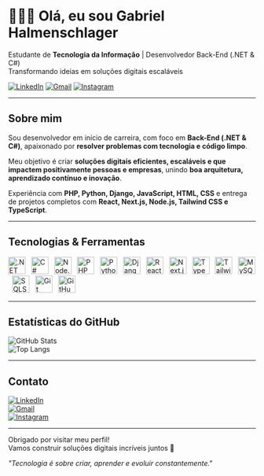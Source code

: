 # 👨🏻‍💻 Olá, eu sou Gabriel Halmenschlager

Estudante de **Tecnologia da Informação** | Desenvolvedor Back-End (.NET & C#)  
Transformando ideias em soluções digitais escaláveis  

[![LinkedIn](https://img.shields.io/badge/-LinkedIn-%230077B5?style=flat-square&logo=linkedin&logoColor=white)](https://www.linkedin.com/in/gabriel-halmenschlager-2bb312302/) 
[![Gmail](https://img.shields.io/badge/-Gmail-%23333?style=flat-square&logo=gmail&logoColor=white)](mailto:gabrielh2007.scs@gmail.com)
[![Instagram](https://img.shields.io/badge/-Instagram-%23E4405F?style=flat-square&logo=instagram&logoColor=white)](https://instagram.com/gabriel_halmenschlager)

---

## Sobre mim

Sou desenvolvedor em início de carreira, com foco em **Back-End (.NET & C#)**, apaixonado por **resolver problemas com tecnologia e código limpo**.  

Meu objetivo é criar **soluções digitais eficientes, escaláveis e que impactem positivamente pessoas e empresas**, unindo **boa arquitetura, aprendizado contínuo e inovação**.  

Experiência com **PHP, Python, Django, JavaScript, HTML, CSS** e entrega de projetos completos com **React, Next.js, Node.js, Tailwind CSS e TypeScript**.

---

## Tecnologias & Ferramentas

<img alt=".NET" height="35" src="https://cdn.jsdelivr.net/gh/devicons/devicon@latest/icons/dot-net/dot-net-original.svg"/> &nbsp;
<img alt="C#" height="35" src="https://cdn.jsdelivr.net/gh/devicons/devicon@latest/icons/csharp/csharp-original.svg"/> &nbsp;
<img alt="Node.js" height="35" src="https://cdn.jsdelivr.net/gh/devicons/devicon@latest/icons/nodejs/nodejs-original.svg"/> &nbsp;
<img alt="PHP" height="35" src="https://cdn.jsdelivr.net/gh/devicons/devicon@latest/icons/php/php-original.svg"/> &nbsp;
<img alt="Python" height="35" src="https://cdn.jsdelivr.net/gh/devicons/devicon@latest/icons/python/python-original.svg"/> &nbsp;
<img alt="Django" height="35" src="https://cdn.jsdelivr.net/gh/devicons/devicon@latest/icons/django/django-plain.svg"/> &nbsp;
<img alt="React" height="35" src="https://cdn.jsdelivr.net/gh/devicons/devicon@latest/icons/react/react-original.svg"/> &nbsp;
<img alt="Next.js" height="35" src="https://cdn.jsdelivr.net/gh/devicons/devicon@latest/icons/nextjs/nextjs-original.svg"/> &nbsp;
<img alt="TypeScript" height="35" src="https://cdn.jsdelivr.net/gh/devicons/devicon@latest/icons/typescript/typescript-original.svg"/> &nbsp;
<img alt="Tailwind" height="35" src="https://cdn.jsdelivr.net/gh/devicons/devicon@latest/icons/tailwindcss/tailwindcss-original.svg"/> &nbsp;
<img alt="MySQL" height="35" src="https://cdn.jsdelivr.net/gh/devicons/devicon@latest/icons/mysql/mysql-original.svg"/> &nbsp;
<img alt="SQLServer" height="35" src="https://cdn.jsdelivr.net/gh/devicons/devicon@latest/icons/microsoftsqlserver/microsoftsqlserver-plain.svg"/> &nbsp;
<img alt="Git" height="35" src="https://cdn.jsdelivr.net/gh/devicons/devicon@latest/icons/git/git-original.svg"/> &nbsp;
<img alt="GitHub" height="35" src="https://cdn.jsdelivr.net/gh/devicons/devicon@latest/icons/github/github-original.svg"/>

---

## Estatísticas do GitHub

![GitHub Stats](https://github-readme-stats.vercel.app/api?username=GabrielHalmenschlager&show_icons=true&count_private=true&theme=tokyonight)  
![Top Langs](https://github-readme-stats.vercel.app/api/top-langs/?username=GabrielHalmenschlager&layout=compact&theme=tokyonight)

---

## Contato

[![LinkedIn](https://img.shields.io/badge/-LinkedIn-%230077B5?style=flat-square&logo=linkedin&logoColor=white)](https://www.linkedin.com/in/gabriel-halmenschlager-2bb312302/)  
[![Gmail](https://img.shields.io/badge/-Gmail-%23333?style=flat-square&logo=gmail&logoColor=white)](mailto:gabrielh2007.scs@gmail.com)  
[![Instagram](https://img.shields.io/badge/-Instagram-%23E4405F?style=flat-square&logo=instagram&logoColor=white)](https://instagram.com/gabriel_halmenschlager)

---

Obrigado por visitar meu perfil!  
Vamos construir soluções digitais incríveis juntos 🚀  

*"Tecnologia é sobre criar, aprender e evoluir constantemente."*
